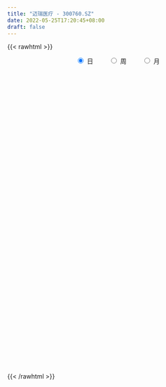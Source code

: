 ```yaml
---
title: "迈瑞医疗 - 300760.SZ"
date: 2022-05-25T17:20:45+08:00
draft: false
---
```

{{< rawhtml >}}
    <div style="text-align: center">
        <label style="padding: 1rem;"><input style="margin-right: .5rem" type="radio" name="period" value="D" checked onclick="period_change(this)">日</label>
        <label style="padding: 1rem;"><input style="margin-right: .5rem" type="radio" name="period" value="W" onclick="period_change(this)">周</label>
        <label style="padding: 1rem;"><input style="margin-right: .5rem" type="radio" name="period" value="M" onclick="period_change(this)">月</label>
    </div>
    <div id="chart" style="height: 700px;"></div> 
    <script type="text/javascript">
        const D_v = [39344.67,64068.56,30888.54,22690.83,34622.08,38900.19,54819.04,40674.59,26342.86,37875.32,35783.08,28526.12,32770.63,43245.26,32960.26,29909.09,21777.74,27434.07,24256.35,35855.76,48279.29,43148.2,51955.34,41696.39,32820.84,37456.23,60565.91,31940.0,32555.03,32421.71,28149.95,44384.71,27719.75,51072.4,95292.67,46600.88,66114.24,51669.92,41889.77,30945.85,42008.46,31906.98,34229.62,25662.88,51050.73,54467.48,36407.49,41105.76,34541.67,61733.63,85218.01,66128.15,66297.54,56733.28,118779.93,88065.06,61073.62,160343.85,91028.75,53557.24,60271.38,73797.84,56731.2,55597.11,78229.44,48687.25,171325.0,67366.97,98599.33,363442.78,232412.54,126854.44,141553.37,146689.26,96961.02,99652.05,82422.82,85431.26,74191.23,67107.16,104934.74,77990.91,79966.19,61112.53,60741.47,58929.79,43410.36,65128.44,61295.4,99679.38,75333.9,64295.04,69629.12,68269.33,50681.13,36725.07,48650.19,58238.9,56826.24,66769.05,48851.91,33323.34,51408.93,49875.47,33772.75,112582.05,49191.87,37630.86,34282.81,28765.8,33993.06,47194.29,59744.65,43402.2,44317.0,51904.31,50348.53,59781.03,71561.75,43776.57,38653.22,31501.96,33264.52,24886.67,51387.25,33543.33,27641.42,18696.31,42860.16,36420.86,32403.23,26245.08,20590.18,42979.19,33468.8,23846.15,40726.94,33419.38,28589.4,35986.85,39045.31,71094.05,106657.97,52451.93,33205.29,41332.46,28966.3,27246.36,41378.66,38962.58,21354.12,25193.24,18783.68,23140.57,41842.61,25203.68,32151.44,25697.15,116244.06,53230.83,58144.14,59764.0,49468.41,74515.49,74613.98,42426.74,54918.43,29430.95,29649.95,26517.06,54094.89,42795.44,25131.27,30272.08,22407.39,28568.77,28081.67,19208.13,32227.55,31619.36,40238.51,63416.99,49943.27,69561.45,31915.32,25038.65,26554.46,22961.63,23670.17,30515.47,31488.78,47942.03,29946.35,30417.01,24657.09,20042.78,33402.66,36495.43,43246.53,63524.52,44591.56,55239.84,63901.39,46845.06,47087.4,69830.48,50383.53,39418.21,27942.04,37520.97,39468.96,38827.19,33325.46,27655.06,45983.73,26281.18,28204.48,23332.89,22004.74,28418.61,46690.34,64454.98,49933.71,37766.52,44896.79,25314.65,39209.48,83658.04,50800.86,47703.52,39564.89,59647.72,43577.51,28361.57,47220.52,37473.12,24878.6,19177.52,35356.29,43987.77,35234.4,29617.16,31064.21,25440.84,24889.73,22656.09,29759.34,24046.73,35256.39,27602.44]
const D_histogram = [0.0,1.4504478632,2.1654628232,2.0735944662,2.628662327,3.0762873088,2.6115110286,3.0223978742,2.9710601368,3.4392591459,3.0225924432,2.4461624834,2.4584715114,1.6980982431,0.602956782,0.3380731986,0.0200503915,-0.3682730706,-0.8305561165,-0.703086956,-1.6751379024,-2.5088424551,-4.4509903002,-4.6034800591,-4.5392534232,-4.6766380709,-2.8251092552,-2.0783810119,-1.923540919,-1.3057087407,-0.772775042,0.0971036552,0.7746850553,2.1605412955,0.0743226551,-1.0630619935,-2.9617369972,-2.5295584067,-2.7753627469,-2.951269522,-1.9919052869,-1.9311146001,-1.1978416272,-0.6446055958,-1.6813319166,-0.6329920483,-0.4476393549,0.0750258271,0.1967934805,-0.7715810196,-2.8532767681,-5.1468687316,-4.8424043422,-3.5509249776,-4.7471948602,-4.6902618729,-3.5783536322,-4.4220796736,-4.259715798,-3.9146928367,-3.2347310418,-1.3985231181,-1.1902066444,-1.4654129536,-2.0587111312,-2.005647359,-3.1472732354,-3.3646593052,-3.9008791399,-7.4543164105,-7.6624422764,-6.866993502,-4.9361658153,-3.0535844421,-1.3465908145,-0.2177024693,1.3259722413,2.667205835,3.2159870398,4.0444519785,6.1884238831,6.7519719425,6.1342884698,5.6859655898,5.127241852,4.9641647655,4.927713405,4.1185512583,3.8743320448,5.4692987377,7.3614738446,7.5122955897,7.7193047532,7.7299666221,7.4606068486,6.5775953744,6.3770423635,5.3392402457,3.7305834363,3.1949219157,3.8017210162,3.4976491661,2.4445432238,1.0939679209,0.4661121392,-1.168758938,-1.7410440607,-2.1280930824,-1.9998259825,-1.8491141734,-2.2027482616,-2.1689352602,-1.2210828608,-0.8025731119,-0.3316061094,0.2713155593,1.0697960183,2.1742799435,1.1948480691,0.2062411296,-0.6686432444,-0.9467078137,-1.3568976498,-1.5887590175,-0.7815578226,0.0207060162,-0.1331038709,-0.0798326033,-0.703014188,-1.5178482941,-1.9795770114,-2.0386114394,-2.0999220319,-1.9666778199,-2.009206982,-1.918545717,-2.5793394856,-2.3629561328,-2.4372890254,-2.2194802016,-1.5694469919,-0.0286432084,0.9483125159,1.3267248544,1.7871573873,1.2324880349,0.9225819614,0.4433766501,0.3193190428,1.0645319187,1.3984348341,1.737700163,1.781031728,1.6647110015,1.9981696154,1.9197043566,2.1959256656,2.1034663828,-0.53632889,-1.9686250792,-3.2281219854,-4.4831891397,-5.1258065722,-5.7107226234,-5.0576442093,-4.7457639294,-3.3449851182,-2.2869669484,-1.1868360205,-0.722104675,0.9219971514,1.1706978225,1.0324634943,1.1776383997,0.8032146224,0.1051379553,-0.4509743115,-0.3820304722,-0.9175640088,-1.306001575,-1.8255391813,-2.7737099656,-2.9946130256,-1.6783773789,-0.6409389929,0.0597030614,0.6726034368,1.2346970345,1.3983379515,1.6247094298,1.3966755541,2.0185859091,2.4478128211,2.6455585282,2.3859680732,2.0302061489,1.3052133733,0.2936244413,-0.8338843129,-2.0537913929,-2.0020018014,-1.2219418376,-0.5155445175,-0.9256956211,-0.5252622129,1.0144268865,1.7418731116,1.7768185352,1.3529143092,1.3954361329,1.7223680433,0.9329087785,-0.1700796461,-0.9433224423,-0.151339587,0.399023184,0.6836562911,0.5827689985,0.6504431391,0.9858958456,1.489546837,2.5122738597,3.1140689466,3.5433328923,4.3820407866,4.3662036406,3.6435169552,1.1776404202,-0.9566926134,-1.6097410537,-2.1726244381,-1.1873862665,-0.4508985536,0.0290195979,-0.0871214333,0.1214201335,-0.4517084118,-0.7910728907,-1.1485224428,-1.0979144063,-1.0559952212,-0.9827324011,-1.3443386701,-1.1944840085,-1.1284894431,-0.7348953611,-0.2716996869,-0.256324783,-0.8045692748,-1.0156311824]
const D_fast = [0.0,1.8130598291,3.0694404948,3.4959707543,4.708204197,5.9249010059,6.1130024829,7.279488797,7.9709160938,9.2989298894,9.6379112975,9.6730219585,10.2999488644,9.9641001568,9.0196978913,8.8393326076,8.5263223983,8.0459306685,7.3760085934,7.327706015,5.936870593,4.4759554266,1.4210600064,0.1177002327,-0.9528864872,-2.2594306526,-1.1141791508,-0.8870461604,-1.2130912972,-0.9216863042,-0.581946366,0.3122082451,1.183460909,3.109452473,1.0418144964,-0.3613356505,-3.0004449035,-3.2006559148,-4.1403009417,-5.0540250973,-4.5926371839,-5.0146251472,-4.580812581,-4.1887279486,-5.6457872485,-4.7556953923,-4.6822525376,-4.1408308988,-3.9698648753,-5.1311346304,-7.9261495709,-11.5064587172,-12.4125954134,-12.0088472932,-14.3919158908,-15.5075483717,-15.2902285391,-17.2394744989,-18.1420395727,-18.7756898207,-18.9044107862,-17.417833642,-17.5070688294,-18.148628377,-19.2566043374,-19.704952405,-21.6333965902,-22.6919474863,-24.203387106,-29.6204034792,-31.7441399142,-32.6654395153,-31.9686532824,-30.8494680197,-29.4791220958,-28.404659368,-26.529491597,-24.5214565445,-23.1686785798,-21.3291006464,-17.6380227711,-15.386481726,-14.4705930813,-13.4974245638,-12.7743378386,-11.6963737338,-10.500896743,-10.2804210751,-9.5560572775,-6.5937659001,-2.8612223321,-0.8323266895,1.3045086622,3.2476621867,4.8434541253,5.6048414947,6.9985490747,7.2955570183,6.6195460679,6.8826150263,8.4398443808,9.0101848223,8.5682146859,7.4911313633,6.9798036163,5.0527428047,4.0451966667,3.1261243744,2.7544349788,2.4428682445,1.5385470909,1.0301262773,1.6727079614,1.8905744324,2.2786399075,2.949390466,4.0153199296,5.6633738406,4.9826539836,4.0456073265,3.0035621413,2.4888206186,1.7394063701,1.1103552481,1.7221669872,2.5296073301,2.3425214752,2.3758345921,1.5768994604,0.3826032807,-0.5740196895,-1.1427069773,-1.7289980778,-2.0874233208,-2.6322542284,-3.0212293926,-4.3268580326,-4.701213713,-5.384868862,-5.7219300885,-5.4642586268,-3.9306156454,-2.7165817922,-2.0064882401,-1.0992663603,-1.345813704,-1.4250742871,-1.7934354359,-1.8376632825,-0.826317427,-0.1428058031,0.6308845667,1.1194740636,1.4193310875,2.2523321053,2.6537929356,3.478995661,3.9124029739,1.1385254787,-0.7859269804,-2.852454383,-5.2283188222,-7.1523878977,-9.1649846048,-9.776317243,-10.6508779454,-10.0863454138,-9.6000689811,-8.7966470583,-8.5124418816,-6.6378407673,-6.0964656406,-5.9765840952,-5.5369995899,-5.7106197115,-6.3824118899,-7.0512677346,-7.0778315133,-7.8427560521,-8.5576940121,-9.5336164137,-11.1752146894,-12.1447710058,-11.2481297038,-10.370926066,-9.6553582464,-8.8743070118,-8.0035391554,-7.4903137505,-6.8577649148,-6.736629902,-5.6100730698,-4.5688929525,-3.7097576133,-3.37285605,-3.2210664371,-3.6197558694,-4.557938691,-5.8939185234,-7.6272734517,-8.0759843106,-7.6014098062,-7.0238986154,-7.6654736243,-7.3963557693,-5.6030599483,-4.4401454453,-3.9609953879,-4.0466710366,-3.6552901797,-2.8977662585,-3.4539983286,-4.5995066648,-5.6085800715,-4.854432113,-4.204313546,-3.7487663661,-3.7039614091,-3.4736764837,-2.8917498158,-2.0157121152,-0.3649166276,1.0153956961,2.3304928648,4.2647109557,5.3404247198,5.5286172732,3.3571508433,0.9836446564,-0.0718390474,-1.1778785412,-0.4894869363,0.1342761381,0.6214491892,0.4835277996,0.7224243999,0.0363687516,-0.50076395,-1.1453441128,-1.3692146779,-1.591294298,-1.7637145782,-2.4614055148,-2.6101718553,-2.8262996507,-2.616429409,-2.2211586565,-2.2698649484,-3.0192517588,-3.4842214621]
const D_slow = [0.0,0.3626119658,0.9039776716,1.4223762882,2.0795418699,2.8486136971,3.5014914543,4.2570909228,4.999855957,5.8596707435,6.6153188543,7.2268594751,7.841477353,8.2660019137,8.4167411092,8.5012594089,8.5062720068,8.4142037391,8.20656471,8.030792971,7.6120084954,6.9847978816,5.8720503066,4.7211802918,3.586366936,2.4172074183,1.7109301045,1.1913348515,0.7104496217,0.3840224366,0.1908286761,0.2151045899,0.4087758537,0.9489111776,0.9674918413,0.7017263429,-0.0387079063,-0.671097508,-1.3649381948,-2.1027555753,-2.600731897,-3.083510547,-3.3829709538,-3.5441223528,-3.9644553319,-4.122703344,-4.2346131827,-4.2158567259,-4.1666583558,-4.3595536107,-5.0728728027,-6.3595899856,-7.5701910712,-8.4579223156,-9.6447210306,-10.8172864989,-11.7118749069,-12.8173948253,-13.8823237748,-14.860996984,-15.6696797444,-16.0193105239,-16.316862185,-16.6832154234,-17.1978932062,-17.699305046,-18.4861233548,-19.3272881811,-20.3025079661,-22.1660870687,-24.0816976378,-25.7984460133,-27.0324874671,-27.7958835777,-28.1325312813,-28.1869568986,-27.8554638383,-27.1886623795,-26.3846656196,-25.3735526249,-23.8264466542,-22.1384536685,-20.6048815511,-19.1833901536,-17.9015796906,-16.6605384993,-15.428610148,-14.3989723334,-13.4303893223,-12.0630646378,-10.2226961767,-8.3446222792,-6.414796091,-4.4823044354,-2.6171527233,-0.9727538797,0.6215067112,1.9563167726,2.8889626317,3.6876931106,4.6381233646,5.5125356562,6.1236714621,6.3971634423,6.5136914771,6.2215017426,5.7862407275,5.2542174569,4.7542609612,4.2919824179,3.7412953525,3.1990615375,2.8937908223,2.6931475443,2.6102460169,2.6780749067,2.9455239113,3.4890938972,3.7878059145,3.8393661969,3.6722053858,3.4355284323,3.0963040199,2.6991142655,2.5037248099,2.5089013139,2.4756253462,2.4556671953,2.2799136484,1.9004515748,1.405557322,0.8959044621,0.3709239541,-0.1207455008,-0.6230472463,-1.1026836756,-1.747518547,-2.3382575802,-2.9475798366,-3.5024498869,-3.8948116349,-3.901972437,-3.664894308,-3.3332130944,-2.8864237476,-2.5783017389,-2.3476562485,-2.236812086,-2.1569823253,-1.8908493456,-1.5412406371,-1.1068155964,-0.6615576644,-0.245379914,0.2541624899,0.734088579,1.2830699954,1.8089365911,1.6748543686,1.1826980988,0.3756676025,-0.7451296825,-2.0265813255,-3.4542619814,-4.7186730337,-5.9051140161,-6.7413602956,-7.3131020327,-7.6098110378,-7.7903372066,-7.5598379187,-7.2671634631,-7.0090475895,-6.7146379896,-6.513834334,-6.4875498452,-6.600293423,-6.6958010411,-6.9251920433,-7.2516924371,-7.7080772324,-8.4015047238,-9.1501579802,-9.5697523249,-9.7299870731,-9.7150613078,-9.5469104486,-9.2382361899,-8.8886517021,-8.4824743446,-8.1333054561,-7.6286589788,-7.0167057736,-6.3553161415,-5.7588241232,-5.251272586,-4.9249692427,-4.8515631323,-5.0600342106,-5.5734820588,-6.0739825091,-6.3794679685,-6.5083540979,-6.7397780032,-6.8710935564,-6.6174868348,-6.1820185569,-5.7378139231,-5.3995853458,-5.0507263126,-4.6201343018,-4.3869071071,-4.4294270187,-4.6652576292,-4.703092526,-4.60333673,-4.4324226572,-4.2867304076,-4.1241196228,-3.8776456614,-3.5052589522,-2.8771904872,-2.0986732506,-1.2128400275,-0.1173298309,0.9742210793,1.8851003181,2.1795104231,1.9403372698,1.5379020063,0.9947458968,0.6978993302,0.5851746918,0.5924295913,0.5706492329,0.6010042663,0.4880771634,0.2903089407,0.00317833,-0.2713002716,-0.5352990769,-0.7809821771,-1.1170668447,-1.4156878468,-1.6978102076,-1.8815340479,-1.9494589696,-2.0135401653,-2.214682484,-2.4685902796]
const D_data = [['2021-05-14', 440.1645, 442.3459, 437.3444, 447.7601],['2021-05-17', 448.0844, 465.0739, 448.0844, 481.238],['2021-05-18', 465.0837, 463.2757, 459.7383, 477.5335],['2021-05-19', 461.3399, 456.7216, 455.739, 466.8623],['2021-05-20', 461.8312, 468.2281, 457.999, 469.6824],['2021-05-21', 473.6227, 472.247, 464.3664, 475.8827],['2021-05-24', 473.6325, 463.5017, 446.1093, 475.5584],['2021-05-25', 466.1941, 477.1503, 464.7595, 478.3786],['2021-05-26', 475.5879, 475.4012, 469.2599, 480.0981],['2021-05-27', 476.5705, 486.3967, 469.6922, 486.4459],['2021-05-28', 481.3729, 478.9315, 474.5724, 488.2624],['2021-05-31', 481.3729, 477.4192, 471.7158, 481.8573],['2021-06-01', 478.803, 486.3152, 474.6416, 487.6693],['2021-06-02', 486.3152, 477.4192, 466.2992, 486.3152],['2021-06-03', 475.4522, 470.3024, 461.7128, 478.6053],['2021-06-04', 469.5116, 478.6053, 468.5232, 482.3614],['2021-06-07', 479.4059, 477.7157, 469.5215, 481.3631],['2021-06-08', 479.3961, 475.9859, 467.5545, 483.8935],['2021-06-09', 476.3714, 473.4555, 469.4918, 478.4076],['2021-06-10', 473.3072, 480.4833, 473.2677, 485.8111],['2021-06-11', 481.1456, 464.5694, 464.5694, 483.3103],['2021-06-15', 464.9054, 460.7639, 457.6503, 479.3961],['2021-06-16', 466.6945, 437.4563, 437.4563, 467.0405],['2021-06-17', 439.8582, 451.3242, 433.1961, 454.5762],['2021-06-18', 451.5417, 450.7213, 444.5534, 462.1279],['2021-06-21', 446.7774, 444.7214, 440.8665, 454.1116],['2021-06-22', 446.975, 471.5873, 440.0065, 473.4654],['2021-06-23', 471.5873, 463.0274, 461.2976, 473.2677],['2021-06-24', 461.1494, 456.5827, 445.5912, 464.5694],['2021-06-25', 454.4872, 463.2646, 448.9223, 465.9829],['2021-06-28', 464.174, 464.5298, 459.726, 465.9927],['2021-06-29', 469.5215, 472.3188, 463.4129, 479.3862],['2021-06-30', 479.3862, 474.5033, 465.7456, 480.3845],['2021-07-01', 472.4868, 490.2591, 469.393, 496.1996],['2021-07-02', 484.3383, 445.868, 445.7889, 484.9907],['2021-07-05', 444.8005, 448.7345, 438.8698, 455.9304],['2021-07-06', 451.5515, 429.3807, 420.0893, 451.5515],['2021-07-07', 434.916, 452.3621, 432.0693, 460.6156],['2021-07-08', 453.6965, 442.0921, 439.8681, 454.5663],['2021-07-09', 436.6952, 439.2751, 428.9952, 445.7494],['2021-07-12', 439.9966, 453.311, 435.9143, 457.156],['2021-07-13', 457.6503, 442.8335, 438.8698, 457.6503],['2021-07-14', 443.5056, 451.6998, 437.2685, 459.4097],['2021-07-15', 451.7097, 451.6998, 441.6967, 452.6883],['2021-07-16', 451.0079, 428.9853, 427.9969, 451.7196],['2021-07-19', 428.9853, 453.6471, 427.3841, 455.6734],['2021-07-20', 456.6717, 445.1464, 441.6967, 461.4755],['2021-07-21', 448.2403, 450.5433, 443.8318, 452.886],['2021-07-22', 454.6948, 446.7774, 445.7889, 457.5316],['2021-07-23', 445.2947, 429.9738, 420.0893, 445.3046],['2021-07-26', 422.4122, 405.6086, 395.8724, 423.0547],['2021-07-27', 401.4077, 387.0456, 385.2466, 411.0451],['2021-07-28', 390.2185, 409.2065, 386.4822, 410.6991],['2021-07-29', 419.437, 421.3941, 415.1471, 430.5174],['2021-07-30', 421.2952, 385.8397, 381.54, 421.2952],['2021-08-02', 389.9319, 393.2036, 365.5568, 398.8476],['2021-08-03', 401.7932, 404.6696, 385.4937, 407.2198],['2021-08-04', 385.4839, 375.9157, 368.5913, 385.4839],['2021-08-05', 380.6504, 381.283, 365.7248, 389.2301],['2021-08-06', 376.7954, 379.6125, 375.6093, 383.9814],['2021-08-09', 379.6421, 381.54, 376.6373, 394.3897],['2021-08-10', 385.4839, 398.7389, 374.1266, 401.3089],['2021-08-11', 404.7684, 380.5317, 377.8827, 404.7684],['2021-08-12', 379.8596, 370.8647, 368.957, 386.4822],['2021-08-13', 371.8927, 360.6838, 356.1863, 374.5319],['2021-08-16', 360.7826, 363.1944, 355.9194, 366.397],['2021-08-17', 363.6491, 340.6084, 336.1407, 363.6491],['2021-08-18', 344.0878, 343.1883, 337.1983, 346.9444],['2021-08-19', 344.6512, 331.3961, 329.7454, 349.8109],['2021-08-20', 315.3141, 274.8768, 273.1174, 321.2448],['2021-08-23', 281.8157, 297.2256, 278.2474, 300.4775],['2021-08-24', 306.1611, 301.9997, 296.5336, 307.2089],['2021-08-25', 308.395, 315.1164, 297.7297, 326.187],['2021-08-26', 326.187, 317.7358, 312.6848, 333.8376],['2021-08-27', 318.833, 319.515, 316.4409, 330.4373],['2021-08-30', 323.2217, 315.3141, 310.7673, 325.9893],['2021-08-31', 315.2153, 324.2101, 312.2302, 327.8674],['2021-09-01', 320.0586, 327.1755, 312.4476, 332.3154],['2021-09-02', 328.1342, 320.9087, 319.772, 336.0616],['2021-09-03', 320.6616, 327.3731, 313.6338, 333.7783],['2021-09-06', 322.6484, 352.5291, 321.3436, 360.6838],['2021-09-07', 349.9591, 341.9824, 336.6546, 351.5901],['2021-09-08', 344.4831, 329.1523, 321.2547, 345.521],['2021-09-09', 329.4785, 330.2891, 322.0454, 335.8738],['2021-09-10', 330.3385, 327.8674, 323.2217, 331.8211],['2021-09-13', 329.8443, 332.4538, 329.8443, 342.9807],['2021-09-14', 332.5131, 335.1819, 332.2363, 341.5969],['2021-09-15', 333.1061, 324.7043, 322.8065, 340.984],['2021-09-16', 324.2101, 330.1507, 321.0767, 340.4404],['2021-09-17', 327.1755, 358.8057, 325.6928, 364.7364],['2021-09-22', 358.4993, 375.5599, 356.9277, 381.2039],['2021-09-23', 374.008, 363.9259, 361.0099, 375.1941],['2021-09-24', 360.9803, 370.6671, 360.9803, 381.105],['2021-09-27', 373.6324, 374.2255, 370.6671, 384.2779],['2021-09-28', 372.1003, 375.6093, 369.6786, 384.1099],['2021-09-29', 370.6769, 370.1728, 363.2537, 376.3704],['2021-09-30', 369.7676, 380.9667, 366.1993, 382.3109],['2021-10-08', 384.2088, 372.0015, 364.4201, 384.3867],['2021-10-11', 370.6671, 361.6524, 357.1352, 382.3999],['2021-10-12', 365.7248, 372.5352, 355.8404, 381.4411],['2021-10-13', 375.2831, 390.4557, 370.6671, 395.2596],['2021-10-14', 395.7736, 383.5168, 378.9008, 395.7736],['2021-10-15', 375.6192, 373.662, 371.6654, 384.2186],['2021-10-18', 374.3441, 365.7248, 360.9803, 374.5022],['2021-10-19', 366.7034, 370.9636, 363.7479, 373.6324],['2021-10-20', 370.6572, 352.8256, 336.279, 370.7066],['2021-10-21', 355.8404, 359.8436, 353.9426, 367.504],['2021-10-22', 361.435, 358.7958, 355.8503, 369.1646],['2021-10-25', 361.6524, 363.6096, 356.9277, 365.6458],['2021-10-26', 367.8994, 363.7479, 362.7891, 369.1646],['2021-10-27', 361.771, 355.8206, 353.0134, 363.6491],['2021-10-28', 355.8404, 358.5487, 353.1913, 369.6786],['2021-10-29', 360.2192, 371.7445, 357.0166, 376.2518],['2021-11-01', 373.2963, 368.4035, 359.9918, 373.3161],['2021-11-02', 368.4134, 371.3985, 365.7248, 377.5862],['2021-11-03', 374.1266, 376.321, 368.8088, 384.2384],['2021-11-04', 375.1151, 383.5168, 370.6671, 385.988],['2021-11-05', 380.7492, 394.281, 379.2566, 397.533],['2021-11-08', 393.4013, 370.3705, 366.7133, 394.1624],['2021-11-09', 373.3359, 366.0214, 364.6375, 373.9289],['2021-11-10', 368.6605, 362.7397, 356.8387, 370.1629],['2021-11-11', 363.7479, 366.9505, 360.7826, 372.6242],['2021-11-12', 367.5337, 362.9671, 360.3576, 369.649],['2021-11-15', 362.6508, 362.6903, 361.0791, 368.018],['2021-11-16', 362.7891, 376.6966, 362.7891, 378.3769],['2021-11-17', 374.4231, 381.0556, 372.1991, 383.5168],['2021-11-18', 379.2369, 371.1415, 368.8681, 379.2369],['2021-11-19', 366.7133, 373.7312, 366.7133, 375.3029],['2021-11-22', 372.7724, 363.7282, 360.8814, 372.7724],['2021-11-23', 362.8583, 356.8288, 355.8404, 364.4201],['2021-11-24', 355.5537, 356.6212, 347.1322, 357.8173],['2021-11-25', 357.1748, 358.8057, 352.875, 360.2785],['2021-11-26', 358.9935, 356.8782, 354.8519, 360.7727],['2021-11-29', 360.8814, 357.8963, 349.9295, 368.3442],['2021-11-30', 361.3658, 354.2885, 350.4039, 361.3658],['2021-12-01', 352.875, 354.3874, 350.4632, 355.8305],['2021-12-02', 354.3874, 341.4091, 341.0137, 355.7218],['2021-12-03', 341.8934, 348.9213, 341.8934, 350.4435],['2021-12-06', 345.9559, 343.3563, 342.7929, 350.0481],['2021-12-07', 343.979, 345.0762, 342.8028, 347.7351],['2021-12-08', 345.0762, 350.7993, 338.5426, 351.4813],['2021-12-09', 351.8866, 366.7133, 350.8092, 367.9093],['2021-12-10', 364.7265, 366.308, 363.1153, 377.3489],['2021-12-13', 369.9751, 362.8979, 362.8287, 377.8036],['2021-12-14', 366.7232, 367.0098, 364.8352, 371.4776],['2021-12-15', 366.051, 354.8519, 353.8635, 370.6374],['2021-12-16', 354.8519, 356.0875, 353.7844, 361.7513],['2021-12-17', 357.8173, 352.0447, 351.8866, 358.7958],['2021-12-20', 350.4039, 354.8519, 350.2557, 361.6524],['2021-12-21', 354.8519, 367.7017, 353.8635, 368.6902],['2021-12-22', 369.8763, 366.2191, 363.4217, 372.4067],['2021-12-23', 366.7133, 369.1844, 361.3559, 370.331],['2021-12-24', 369.2931, 367.8006, 364.8451, 370.6572],['2021-12-27', 368.5518, 366.9208, 359.804, 373.4347],['2021-12-28', 366.911, 374.6208, 364.4102, 376.5977],['2021-12-29', 375.6093, 371.7939, 369.8862, 377.4774],['2021-12-30', 373.7807, 378.5746, 371.8137, 379.5631],['2021-12-31', 378.5746, 376.4, 373.919, 381.1446],['2022-01-04', 372.4463, 337.9297, 335.083, 373.4347],['2022-01-05', 337.8507, 341.2114, 336.0715, 344.8489],['2022-01-06', 339.0368, 334.0946, 327.6203, 342.951],['2022-01-07', 332.1177, 324.2002, 321.2448, 335.9133],['2022-01-10', 326.187, 322.6681, 316.52, 326.2167],['2022-01-11', 319.2679, 315.3141, 308.9881, 323.9432],['2022-01-12', 314.3355, 326.1079, 313.3372, 333.8969],['2022-01-13', 326.2463, 319.7522, 316.352, 327.6499],['2022-01-14', 326.187, 333.8969, 326.187, 339.3531],['2022-01-17', 333.1061, 333.0073, 328.1639, 341.0137],['2022-01-18', 334.7568, 336.9314, 329.4785, 340.7962],['2022-01-19', 337.7419, 331.3467, 330.635, 338.7304],['2022-01-20', 334.658, 350.8388, 334.0056, 354.16],['2022-01-21', 349.8702, 338.2658, 335.1819, 353.8635],['2022-01-24', 333.1061, 333.5806, 331.2182, 341.5079],['2022-01-25', 331.1292, 337.0599, 328.5197, 341.6068],['2022-01-26', 338.078, 329.7751, 328.2726, 340.8654],['2022-01-27', 326.187, 322.2431, 319.2679, 329.7355],['2022-01-28', 322.2431, 319.5447, 318.2399, 326.9481],['2022-02-07', 329.0337, 324.7735, 323.3007, 337.0599],['2022-02-08', 324.6945, 314.4344, 307.3571, 324.6945],['2022-02-09', 312.3982, 311.8644, 307.4065, 316.3026],['2022-02-10', 312.24, 305.4297, 299.0838, 312.9715],['2022-02-11', 303.601, 293.0741, 292.1944, 303.601],['2022-02-14', 291.028, 295.4464, 287.4399, 297.7494],['2022-02-15', 290.8105, 314.4739, 290.8105, 317.2712],['2022-02-16', 315.9566, 315.0571, 309.9073, 318.3783],['2022-02-17', 315.1164, 313.9303, 311.904, 317.548],['2022-02-18', 311.8545, 315.3141, 310.4806, 319.258],['2022-02-21', 316.7671, 317.291, 313.3372, 318.9714],['2022-02-22', 314.3257, 314.0291, 309.5811, 316.4805],['2022-02-23', 314.3257, 315.8479, 310.8661, 318.8527],['2022-02-24', 317.291, 310.1742, 304.886, 317.291],['2022-02-25', 310.8661, 322.1443, 310.7475, 329.1523],['2022-02-28', 319.3667, 323.3304, 314.3355, 325.0009],['2022-03-01', 323.706, 323.2217, 317.1724, 328.1145],['2022-03-02', 323.2118, 318.4771, 314.6222, 323.2217],['2022-03-03', 318.4771, 316.5892, 315.0176, 325.93],['2022-03-04', 313.3372, 309.6404, 307.2089, 316.3026],['2022-03-07', 306.5169, 301.2782, 299.499, 309.2253],['2022-03-08', 302.494, 293.0939, 292.5897, 308.9288],['2022-03-09', 292.6787, 283.6443, 274.0959, 296.1185],['2022-03-10', 294.28, 293.9538, 287.865, 295.5452],['2022-03-11', 288.6162, 303.1562, 283.6839, 305.5483],['2022-03-14', 306.7146, 304.6488, 301.4759, 316.945],['2022-03-15', 307.6042, 289.9308, 289.4168, 307.6042],['2022-03-16', 291.7693, 298.5105, 284.6723, 300.4874],['2022-03-17', 305.4198, 317.291, 299.8845, 322.5495],['2022-03-18', 314.1181, 313.4558, 311.5877, 320.9779],['2022-03-21', 316.9747, 307.4065, 303.4132, 317.1922],['2022-03-22', 307.3868, 301.0607, 298.1843, 307.3868],['2022-03-23', 304.3424, 306.2303, 301.1596, 308.049],['2022-03-24', 303.601, 311.3603, 298.5105, 315.2449],['2022-03-25', 309.1264, 296.5336, 296.5139, 309.7195],['2022-03-28', 294.0625, 287.1434, 285.898, 294.1515],['2022-03-29', 288.636, 285.0874, 282.6954, 291.285],['2022-03-30', 288.1319, 303.6505, 284.0792, 304.4412],['2022-03-31', 301.5747, 303.6999, 300.4973, 305.8942],['2022-04-01', 299.9932, 302.4248, 296.9093, 308.395],['2022-04-06', 300.5863, 297.9768, 293.2125, 303.433],['2022-04-07', 295.5551, 299.8944, 294.7643, 302.4544],['2022-04-08', 299.9932, 304.4313, 298.6193, 309.6108],['2022-04-11', 303.5318, 309.2846, 298.56, 310.9649],['2022-04-12', 310.5893, 321.0866, 307.9996, 324.734],['2022-04-13', 320.4738, 322.1245, 318.3486, 329.6466],['2022-04-14', 319.3667, 325.1986, 317.7852, 328.1639],['2022-04-15', 324.2101, 336.8622, 322.2332, 341.5079],['2022-04-18', 334.0946, 331.9595, 329.3204, 337.9792],['2022-04-19', 331.1292, 324.5165, 320.3749, 332.9875],['2022-04-20', 324.2002, 296.2371, 294.8335, 324.2002],['2022-04-21', 294.8039, 288.29, 285.9375, 298.7082],['2022-04-22', 286.6492, 298.5105, 284.6921, 301.4264],['2022-04-25', 293.2125, 295.0016, 291.7693, 305.9239],['2022-04-26', 295.5452, 314.3257, 295.5452, 319.2679],['2022-04-27', 314.296, 315.3141, 309.1561, 322.9943],['2022-04-28', 315.3141, 315.3141, 310.0655, 317.2613],['2022-04-29', 311.5185, 308.8892, 304.9651, 314.385],['2022-05-05', 316.1444, 313.3076, 303.1068, 320.0586],['2022-05-06', 306.9024, 302.4643, 300.7741, 310.362],['2022-05-09', 306.3193, 302.4742, 296.1679, 307.0705],['2022-05-10', 299.499, 299.5978, 290.8204, 304.3424],['2022-05-11', 299.499, 302.9585, 296.6424, 307.2089],['2022-05-12', 300.4874, 302.1777, 297.5419, 303.8481],['2022-05-13', 306.3687, 301.9701, 299.499, 311.6964],['2022-05-16', 303.947, 294.6655, 293.5683, 304.3226],['2022-05-17', 296.8895, 299.3013, 293.5683, 302.7114],['2022-05-18', 298.9356, 297.6802, 294.1317, 299.4792],['2022-05-19', 295.0, 302.03, 295.0, 303.88],['2022-05-20', 304.98, 304.55, 301.5, 309.96],['2022-05-23', 307.0, 299.74, 298.51, 307.0],['2022-05-24', 298.8, 290.5, 288.5, 299.0],['2022-05-25', 290.5, 291.6, 287.11, 296.99]]
const W_v = [916442.4199999999,1123858.26,696962.84,561847.66,437741.67,326009.9300000001,267370.76,325049.76,199838.04,235529.68,189789.85,140215.26,215862.75,110325.97,135247.72,137009.99,169155.97,178765.83,292019.09,288304.48,246765.11,196034.87,149622.03,136853.25,136431.48,102451.23,139971.22,71770.97,182045.56,137775.28,82990.32,88836.33,119124.3,86683.84,114512.46,92911.21,146730.35,95863.91,115619.74,88523.49,81824.14,124207.63,72796.86,96241.52,129365.59,112077.76,65661.67,89145.32,96470.37,20511.72,120133.59,529249.77,253542.11,355377.75,336630.66,225650.03,224247.26,218956.32,195718.85,295936.31,230921.08,163537.51,135789.45,213673.61,169950.35,171528.61,528092.58,303891.55,278570.27,409172.41,358778.59,417742.13,419969.9,386647.36,351701.85,306862.02,239165.98,229290.04,212414.59,128227.42,254743.45,399742.26,232316.6,200982.48,263528.46,345722.34,180450.13,302449.43,445754.84,412346.37,317666.93,237094.3,233090.52,203954.03,192218.28,242097.4300000001,204002.59,216866.21,193868.14,185233.34,109572.25,39287.23,207289.85,141555.73,218792.61,280954.39,346817.45,303436.8,251093.85,258835.15,245662.66,231006.86,199628.38,156244.27,262934.0,297478.14,250804.35,262881.75,199447.89,127410.63,113287.73,297622.76,289212.98,327256.24,242237.4,224495.76,194972.65,139972.5,175061.62,216753.61,249240.69,100353.03,182332.73,191170.2,195494.89,167411.36,157603.21,169620.77,194938.88,246619.48,237220.66,184858.67,228256.03,393156.91,454068.52,324626.97,749421.3300000001,744470.63,408804.52,384745.84,328443.37,209258.06,204325.72,58238.9,257179.47,283053.0,203980.61,249753.07,218758.02,156154.98,158519.51,174440.46,281373.58,183202.34,145672.28,148035.45,287383.03,295943.05,182488.29,134461.18,186710.54,203013.15,156578.08,138465.89,243097.88,278047.86,183177.37,161449.91,73756.24,243742.34,246686.55,218372.21,62351.72,163373.14,133810.21,86905.56]
const W_histogram = [0.0,0.5037766382,1.3000869201,2.0603054153,2.411930014,2.3459604991,2.4222363565,2.4195180175,1.8680562021,0.8634523002,0.7650637001,0.151221384,-0.0741031429,0.0341366817,-0.0979705157,0.0353951187,0.2140654233,0.3387808603,1.2403067259,1.5376230558,2.1850596799,2.1213454864,2.155697176,1.8420281973,1.3354837189,0.7929002135,0.8306439741,1.0504067609,1.2854572543,0.9583864958,0.655209291,0.8977309892,1.0132023587,1.1342735362,1.4065375036,1.7673261626,1.8555277559,1.4021142893,0.7920372421,0.7504024745,0.2169131749,-0.1250361945,-0.0560350168,0.4386518779,1.3017534091,1.480218442,1.2049801104,1.2835365964,1.3134768752,0.8054480137,0.1896960805,-0.6713883801,-1.3369366903,-1.5849137432,-0.8588069631,-0.5017308266,-1.0705597552,-1.6683187529,-1.6581465672,-1.7229527023,-2.3497005911,-2.7488315687,-2.7853025016,-2.1506558362,-1.3702096903,-1.2175625063,0.6304655615,2.9741987732,4.4450723883,4.9615146538,6.4537355907,5.8601079066,4.4124096995,4.8095973163,4.285914025,3.8566701684,3.0822611449,2.6617035757,1.4930130615,1.116321428,0.3392133349,0.5215312165,0.7125248828,0.2928009688,0.0785186831,0.7803864183,1.2898628405,1.1888197605,2.2428105448,3.9760640392,4.1074931482,4.6678624997,3.3111870854,1.3163054875,-0.1210493396,0.0957571379,-0.2249204811,-1.102822991,-2.1516434821,-2.5459999961,-1.7605826217,-0.76825698,0.7612569028,0.1689025008,1.5569229602,1.3350436894,-1.0191903307,-2.504797988,-4.0245781263,-4.2672836459,-4.0439118304,-2.4855519187,-0.0372943422,2.7821605628,5.7052135122,6.5315782128,8.7522794725,7.5724212911,8.3698943249,8.8483572391,6.3193061085,1.3505223456,-4.1601175305,-7.8288920993,-11.4536906758,-11.8222899227,-10.3212976295,-9.3647836304,-8.4930198747,-5.5999808219,-1.7074878904,-1.865480276,-0.5050046435,2.1302305789,3.939832631,4.6806953062,3.827266322,2.0225662131,1.3958608095,-0.3735233235,-2.076044077,-3.8786030053,-4.9207759273,-8.3001246786,-10.5291714519,-12.7069628605,-18.9775201028,-19.1166691799,-17.7091252807,-15.8355077995,-11.7890252682,-7.7833299372,-4.0951150455,-2.0193339961,-0.3803012926,-0.1547633948,0.9484349478,3.1536116961,2.4900937087,2.7429603768,1.7882329402,0.6903098781,1.1759855021,0.6062608158,1.3192709935,2.3391793651,-0.3874140721,-1.3683367043,-1.5405741431,-2.6669529757,-4.82079897,-4.3861490386,-3.3252855913,-3.1538139542,-3.1574333292,-2.1923072896,-2.4028188629,-1.8777875494,-1.1628878345,1.5778060795,0.9237805374,1.2840505086,1.1858822037,1.1813003668,1.4291063604,0.8277745971]
const W_fast = [0.0,0.6297207977,1.7510528096,3.0263476587,3.9809547609,4.5014753708,5.1833103173,5.7854714826,5.7010237178,4.9122828909,5.0051602159,4.4291232458,4.1852729331,4.3020469282,4.1454471018,4.2876615159,4.5198481763,4.7292588285,5.9408613755,6.6225834694,7.8162850134,8.2829071916,8.8561831751,9.0030212457,8.8303476971,8.4859892451,8.7313939993,9.2137584762,9.7701732832,9.6826991486,9.5433242666,10.0102787122,10.3790506713,10.7836902328,11.4075885761,12.2102087758,12.762292308,12.6594074138,12.2473396771,12.3933055282,11.9140445223,11.5408361043,11.5958285277,12.2001783919,13.3887182754,13.9372379188,13.9632446148,14.3626852499,14.7209947474,14.4143278895,13.8459999763,12.8170684208,11.8172859379,11.1730804492,11.6844854886,11.9161289184,11.079660051,10.0648213651,9.660456909,9.1649125983,7.9507395618,6.8644006919,6.1316041336,6.22858684,6.6664805633,6.5147371208,8.5203815789,11.607664484,14.1898061961,15.946627125,19.0522819596,19.9236812522,19.57908547,21.1786724159,21.7264676308,22.2613913163,22.2575475791,22.5024159037,21.7069786549,21.6093673784,20.917062619,21.2297633047,21.5988881918,21.2523645199,21.057711905,21.9546762448,22.7866183772,22.9827802373,24.5974736577,27.324743162,28.4830455581,30.2103805344,29.6815018915,28.0156966654,26.5480795035,26.7888252655,26.4119175261,25.2583092685,23.6715779069,22.6407213939,22.9859931128,23.7862545095,25.506082618,24.9559538412,26.7332050407,26.8450866923,24.2360550894,22.1242479352,19.5983232653,18.2887968342,17.5011906921,18.4381626242,20.8770966151,24.3920916608,28.7414479883,31.2007072421,35.6094783698,36.3227255113,39.2126721262,41.9032243502,40.9539997468,36.3228465703,29.7721773116,24.1461797179,17.6579584725,14.3337867449,13.2544546307,11.8697727222,10.6182815092,12.1113253565,15.5769463154,14.9525838608,16.1868083325,19.3546011996,22.1491614095,24.0601979112,24.1635855075,22.8645269518,22.5867867506,20.7240217867,18.502490014,15.7302803344,13.4579134306,8.0035335096,3.1421938734,-2.2123382504,-13.2272755184,-18.1455918905,-21.1653293114,-23.2505887802,-22.1513625659,-20.0914997192,-17.4270635889,-15.8561160385,-14.3121586582,-14.1253116091,-12.7850045295,-9.7914248571,-9.8324194174,-8.8938126551,-9.4014818566,-10.3268274492,-9.5471554496,-9.965314932,-8.9224870059,-7.3177837931,-10.1412307483,-11.4642375566,-12.0216185311,-13.8147356077,-17.1737813445,-17.8356686728,-17.6061266232,-18.2231084747,-19.016086182,-18.5990369648,-19.4102532538,-19.3546688277,-18.9304910713,-15.7953456375,-16.2184260453,-15.5371434469,-15.3388412009,-15.0480979461,-14.4430153624,-14.8374034765]
const W_slow = [0.0,0.1259441595,0.4509658896,0.9660422434,1.5690247469,2.1555148717,2.7610739608,3.3659534652,3.8329675157,4.0488305907,4.2400965158,4.2779018618,4.2593760761,4.2679102465,4.2434176176,4.2522663972,4.305782753,4.3904779681,4.7005546496,5.0849604136,5.6312253335,6.1615617051,6.7004859991,7.1609930485,7.4948639782,7.6930890316,7.9007500251,8.1633517153,8.4847160289,8.7243126528,8.8881149756,9.1125477229,9.3658483126,9.6494166966,10.0010510725,10.4428826132,10.9067645522,11.2572931245,11.455302435,11.6429030536,11.6971313474,11.6658722987,11.6518635445,11.761526514,12.0869648663,12.4570194768,12.7582645044,13.0791486535,13.4075178723,13.6088798757,13.6563038958,13.4884568008,13.1542226282,12.7579941924,12.5432924517,12.417859745,12.1502198062,11.733140118,11.3186034762,10.8878653006,10.3004401529,9.6132322607,8.9169066353,8.3792426762,8.0366902536,7.7322996271,7.8899160174,8.6334657107,9.7447338078,10.9851124713,12.5985463689,14.0635733456,15.1666757705,16.3690750995,17.4405536058,18.4047211479,19.1752864341,19.8407123281,20.2139655934,20.4930459504,20.5778492841,20.7082320883,20.886363309,20.9595635512,20.9791932219,21.1742898265,21.4967555366,21.7939604768,22.3546631129,23.3486791228,24.3755524098,25.5425180347,26.3703148061,26.6993911779,26.6691288431,26.6930681275,26.6368380073,26.3611322595,25.823221389,25.18672139,24.7465757345,24.5545114895,24.7448257152,24.7870513404,25.1762820805,25.5100430028,25.2552454201,24.6290459232,23.6229013916,22.5560804801,21.5451025225,20.9237145428,20.9143909573,21.609931098,23.0362344761,24.6691290293,26.8571988974,28.7503042202,30.8427778014,33.0548671111,34.6346936383,34.9723242247,33.9322948421,31.9750718172,29.1116491483,26.1560766676,23.5757522602,21.2345563526,19.1113013839,17.7113061784,17.2844342058,16.8180641368,16.691812976,17.2243706207,18.2093287785,19.379502605,20.3363191855,20.8419607388,21.1909259411,21.0975451102,20.578534091,19.6088833397,18.3786893579,16.3036581882,13.6713653252,10.4946246101,5.7502445844,0.9710772894,-3.4562040307,-7.4150809806,-10.3623372977,-12.308169782,-13.3319485434,-13.8367820424,-13.9318573655,-13.9705482143,-13.7334394773,-12.9450365533,-12.3225131261,-11.6367730319,-11.1897147968,-11.0171373273,-10.7231409518,-10.5715757478,-10.2417579994,-9.6569631582,-9.7538166762,-10.0959008523,-10.481044388,-11.147782632,-12.3529823745,-13.4495196341,-14.2808410319,-15.0692945205,-15.8586528528,-16.4067296752,-17.0074343909,-17.4768812783,-17.7676032369,-17.373151717,-17.1422065827,-16.8211939555,-16.5247234046,-16.2293983129,-15.8721217228,-15.6651780735]
const W_data = [['2018-10-19', 56.8599, 86.4841, 56.8599, 86.4841],['2018-10-26', 91.271, 94.3781, 89.3388, 102.7284],['2018-11-02', 93.6984, 102.34, 90.0184, 104.2625],['2018-11-09', 101.8351, 107.5638, 96.5628, 110.4962],['2018-11-16', 106.7288, 107.4376, 104.8743, 113.6033],['2018-11-23', 105.8452, 105.1558, 102.5828, 110.302],['2018-11-30', 105.9326, 109.2339, 101.4662, 109.331],['2018-12-07', 112.1468, 110.8263, 109.4281, 120.0699],['2018-12-14', 109.6029, 104.6801, 104.6801, 112.9236],['2018-12-21', 103.0391, 96.4365, 94.9315, 103.8936],['2018-12-28', 96.5725, 106.0491, 96.5725, 106.4472],['2019-01-04', 103.3595, 98.6309, 96.5919, 103.6994],['2019-01-11', 98.126, 101.8643, 94.9413, 102.2332],['2019-01-18', 101.7575, 106.321, 99.699, 106.5152],['2019-01-25', 107.5833, 103.8256, 103.68, 111.5157],['2019-02-01', 104.2723, 107.7386, 99.5339, 107.9716],['2019-02-15', 107.8648, 109.865, 106.5249, 113.5159],['2019-02-22', 109.8942, 110.8554, 108.0882, 116.8075],['2019-03-01', 111.6905, 124.6626, 111.6905, 127.1968],['2019-03-08', 125.9443, 122.1575, 119.4291, 134.7704],['2019-03-15', 121.7011, 131.372, 120.4, 134.848],['2019-03-22', 132.5371, 126.6142, 123.3129, 132.5566],['2019-03-29', 124.08, 130.401, 123.0314, 130.5952],['2019-04-04', 131.8575, 127.8765, 126.6434, 134.984],['2019-04-12', 128.7989, 125.5559, 124.3033, 128.8378],['2019-04-19', 126.0608, 124.1965, 119.9146, 126.6822],['2019-04-26', 124.148, 131.8672, 122.6333, 133.9839],['2019-04-30', 131.8769, 136.7511, 131.8769, 140.8001],['2019-05-10', 130.5952, 140.3049, 127.1968, 141.2953],['2019-05-17', 138.5571, 135.1393, 133.7994, 145.6452],['2019-05-24', 135.9258, 135.6345, 130.3039, 139.431],['2019-05-31', 135.9647, 144.2203, 134.9646, 146.6354],['2019-06-06', 144.6896, 145.687, 143.5163, 153.1766],['2019-06-14', 145.687, 148.6203, 145.687, 153.998],['2019-06-21', 148.7571, 154.0077, 145.687, 157.4201],['2019-06-28', 154.438, 159.5712, 150.3998, 160.8423],['2019-07-05', 160.8521, 160.3534, 156.4522, 171.6759],['2019-07-12', 159.3854, 155.4646, 154.4771, 164.2645],['2019-07-19', 156.4326, 153.118, 149.1971, 156.9019],['2019-07-26', 153.6557, 160.7445, 149.9598, 162.5143],['2019-08-02', 161.8201, 155.0735, 150.8691, 162.1819],['2019-08-09', 153.8904, 156.8041, 145.6772, 160.7348],['2019-08-16', 156.7357, 162.8076, 156.4424, 165.1934],['2019-08-23', 166.5525, 171.5, 163.013, 171.7933],['2019-08-30', 169.6422, 182.2065, 168.9578, 187.2029],['2019-09-06', 181.8545, 179.3221, 175.8999, 187.7308],['2019-09-12', 180.0065, 176.2519, 174.0421, 180.8767],['2019-09-20', 176.9754, 182.9985, 174.3355, 184.2011],['2019-09-27', 182.754, 185.6189, 177.523, 192.2286],['2019-09-30', 184.7976, 180.3585, 177.9532, 184.7976],['2019-10-11', 177.9532, 178.3052, 168.6449, 186.2446],['2019-10-18', 178.931, 172.9666, 166.22, 182.3531],['2019-10-25', 173.3479, 172.3702, 166.1222, 174.355],['2019-11-01', 172.0866, 175.8021, 168.1853, 177.6599],['2019-11-08', 177.1905, 190.1361, 176.3008, 192.2286],['2019-11-15', 190.1361, 189.6864, 184.6802, 195.7974],['2019-11-22', 188.6988, 178.6279, 174.2377, 194.2623],['2019-11-29', 179.0776, 175.7043, 173.3577, 183.7025],['2019-12-06', 175.8999, 182.0403, 169.8084, 182.0403],['2019-12-13', 181.6492, 181.1798, 172.8688, 183.7709],['2019-12-20', 181.1798, 172.1355, 171.9791, 182.3531],['2019-12-27', 172.3897, 171.5782, 167.7649, 175.3132],['2020-01-03', 171.5782, 174.0421, 171.1088, 178.5203],['2020-01-10', 173.0253, 183.3309, 172.1355, 186.9682],['2020-01-17', 183.8198, 188.7575, 180.8865, 190.3708],['2020-01-23', 190.6739, 183.5069, 181.8056, 195.7485],['2020-02-07', 183.5069, 211.0701, 174.0421, 224.8761],['2020-02-14', 212.175, 231.2903, 212.175, 235.6413],['2020-02-21', 235.2307, 234.996, 224.9544, 245.9372],['2020-02-28', 237.108, 233.6858, 231.7303, 258.609],['2020-03-06', 240.5301, 257.641, 234.6733, 264.0063],['2020-03-13', 254.9913, 240.7844, 223.253, 269.4133],['2020-03-20', 244.4412, 230.7525, 215.1083, 254.6197],['2020-03-27', 227.1348, 256.9859, 226.8414, 267.7805],['2020-04-03', 259.1077, 251.1682, 241.9968, 267.272],['2020-04-10', 254.8055, 255.5975, 248.362, 269.6187],['2020-04-17', 255.6953, 253.4758, 251.3833, 262.5299],['2020-04-24', 254.2189, 259.7628, 254.2189, 271.584],['2020-04-30', 261.601, 250.6011, 249.33, 269.8826],['2020-05-08', 247.3745, 260.2908, 246.475, 262.5299],['2020-05-15', 262.5299, 255.658, 252.3611, 265.16],['2020-05-22', 256.955, 269.3655, 254.0858, 283.5644],['2020-05-29', 270.2204, 273.9544, 263.0669, 282.0118],['2020-06-05', 273.9544, 269.0707, 266.0934, 277.6392],['2020-06-12', 270.0239, 273.07, 262.4675, 274.3278],['2020-06-19', 278.0814, 289.2341, 273.1683, 291.445],['2020-06-24', 291.838, 293.99, 289.2832, 302.4405],['2020-07-03', 295.8177, 291.5334, 281.0292, 304.5531],['2020-07-10', 291.2779, 313.1314, 281.8939, 319.3317],['2020-07-17', 312.9644, 334.975, 311.8835, 352.7408],['2020-07-24', 337.972, 326.613, 322.8004, 348.83],['2020-07-31', 329.9637, 340.9592, 324.7361, 342.443],['2020-08-07', 340.9592, 321.6802, 314.4383, 342.9343],['2020-08-14', 319.3514, 310.2327, 301.4382, 324.1171],['2020-08-21', 309.5252, 312.1979, 299.8071, 317.8676],['2020-08-28', 315.1753, 333.4225, 309.1715, 336.0559],['2020-09-04', 337.0385, 330.1602, 326.0136, 348.83],['2020-09-11', 330.3371, 323.1738, 305.8993, 334.2086],['2020-09-18', 328.7845, 318.2214, 308.9651, 335.9577],['2020-09-25', 318.241, 324.2645, 310.4882, 334.9554],['2020-09-30', 324.2645, 341.9516, 321.7195, 346.5307],['2020-10-09', 348.7317, 351.8761, 347.8768, 356.8089],['2020-10-16', 354.7257, 368.9737, 354.7257, 377.2768],['2020-10-23', 373.0417, 348.83, 347.8474, 373.3955],['2020-10-30', 345.892, 380.0773, 342.9539, 393.0479],['2020-11-06', 383.2315, 367.8437, 359.6388, 402.1764],['2020-11-13', 370.4673, 337.8738, 334.3756, 376.3433],['2020-11-20', 339.0038, 340.4875, 324.5495, 347.7],['2020-11-27', 341.7551, 332.7248, 318.3884, 346.8647],['2020-12-04', 332.3809, 343.9169, 327.9984, 345.3908],['2020-12-11', 342.7377, 349.5178, 331.9289, 358.0077],['2020-12-18', 352.2495, 371.499, 349.5866, 381.7477],['2020-12-25', 373.3955, 395.5044, 370.1332, 397.9708],['2020-12-31', 393.0479, 418.596, 383.3789, 420.5612],['2021-01-08', 417.7411, 442.0806, 416.8273, 460.1215],['2021-01-15', 442.1789, 434.2982, 417.3677, 460.8486],['2021-01-22', 433.9248, 469.8691, 413.6829, 471.6574],['2021-01-29', 470.6748, 440.5968, 428.4222, 487.3794],['2021-02-05', 442.9649, 475.0082, 432.3527, 481.4836],['2021-02-10', 473.8978, 485.9546, 454.0686, 491.8405],['2021-02-19', 491.811, 453.6165, 437.2756, 494.7588],['2021-02-26', 453.6264, 410.735, 396.7327, 453.6755],['2021-03-05', 416.8273, 379.2912, 365.5345, 423.9021],['2021-03-12', 382.0622, 377.3554, 340.4777, 384.9707],['2021-03-19', 372.4129, 354.7257, 347.8474, 378.0236],['2021-03-26', 353.8905, 379.301, 351.2276, 384.0766],['2021-04-02', 379.2912, 400.4666, 376.3728, 409.5166],['2021-04-09', 400.3684, 395.6027, 385.1869, 412.5037],['2021-04-16', 395.4455, 395.2096, 378.3086, 403.8469],['2021-04-23', 393.0479, 427.7343, 390.1, 428.1569],['2021-04-30', 439.231, 458.2447, 427.5673, 458.2643],['2021-05-07', 447.092, 418.6058, 418.2029, 451.9657],['2021-05-14', 418.6058, 442.3459, 413.6829, 447.7601],['2021-05-21', 448.0844, 472.247, 448.0844, 481.238],['2021-05-28', 473.6325, 478.9315, 446.1093, 488.2624],['2021-06-04', 481.3729, 478.6053, 461.7128, 487.6693],['2021-06-11', 479.4059, 464.5694, 464.5694, 485.8111],['2021-06-18', 464.9054, 450.7213, 433.1961, 479.3961],['2021-06-25', 446.7774, 463.2646, 440.0065, 473.4654],['2021-07-02', 464.174, 445.868, 445.7889, 496.1996],['2021-07-09', 444.8005, 439.2751, 420.0893, 460.6156],['2021-07-16', 439.9966, 428.9853, 427.9969, 459.4097],['2021-07-23', 428.9853, 429.9738, 420.0893, 461.4755],['2021-07-30', 422.4122, 385.8397, 381.54, 430.5174],['2021-08-06', 389.9319, 379.6125, 365.5568, 407.2198],['2021-08-13', 379.6421, 360.6838, 356.1863, 404.7684],['2021-08-20', 360.7826, 274.8768, 273.1174, 366.397],['2021-08-27', 281.8157, 319.515, 278.2474, 333.8376],['2021-09-03', 323.2217, 327.3731, 310.7673, 336.0616],['2021-09-10', 322.6484, 327.8674, 321.2547, 360.6838],['2021-09-17', 329.8443, 358.8057, 321.0767, 364.7364],['2021-09-24', 358.4993, 370.6671, 356.9277, 381.2039],['2021-09-30', 373.6324, 380.9667, 363.2537, 384.2779],['2021-10-08', 384.2088, 372.0015, 364.4201, 384.3867],['2021-10-15', 370.6671, 373.662, 355.8404, 395.7736],['2021-10-22', 374.3441, 358.7958, 336.279, 374.5022],['2021-10-29', 361.6524, 371.7445, 353.0134, 376.2518],['2021-11-05', 373.2963, 394.281, 359.9918, 397.533],['2021-11-12', 393.4013, 362.9671, 356.8387, 394.1624],['2021-11-19', 362.6508, 373.7312, 361.0791, 383.5168],['2021-11-26', 372.7724, 356.8782, 347.1322, 372.7724],['2021-12-03', 360.8814, 348.9213, 341.0137, 368.3442],['2021-12-10', 345.9559, 366.308, 338.5426, 377.3489],['2021-12-17', 369.9751, 352.0447, 351.8866, 377.8036],['2021-12-24', 350.4039, 367.8006, 350.2557, 372.4067],['2021-12-31', 368.5518, 376.4, 359.804, 381.1446],['2022-01-07', 372.4463, 324.2002, 321.2448, 373.4347],['2022-01-14', 326.187, 333.8969, 308.9881, 339.3531],['2022-01-21', 333.1061, 338.2658, 328.1639, 354.16],['2022-01-28', 333.1061, 319.5447, 318.2399, 341.6068],['2022-02-11', 329.0337, 293.0741, 292.1944, 337.0599],['2022-02-18', 291.028, 315.3141, 287.4399, 319.258],['2022-02-25', 316.7671, 322.1443, 304.886, 329.1523],['2022-03-04', 319.3667, 309.6404, 307.2089, 328.1145],['2022-03-11', 306.5169, 303.1562, 274.0959, 309.2253],['2022-03-18', 306.7146, 313.4558, 284.6723, 322.5495],['2022-03-25', 316.9747, 296.5336, 296.5139, 317.1922],['2022-04-01', 294.0625, 302.4248, 282.6954, 308.395],['2022-04-08', 300.5863, 304.4313, 293.2125, 309.6108],['2022-04-15', 303.5318, 336.8622, 298.56, 341.5079],['2022-04-22', 334.0946, 298.5105, 284.6921, 337.9792],['2022-04-29', 293.2125, 308.8892, 291.7693, 322.9943],['2022-05-06', 316.1444, 302.4643, 300.7741, 320.0586],['2022-05-13', 306.3193, 301.9701, 290.8204, 311.6964],['2022-05-20', 303.947, 304.55, 293.5683, 309.96],['2022-05-27', 307.0, 291.6, 287.11, 307.0]]
const M_v = [2418445.4399999999,1911788.1000000001,950207.3300000003,707980.4399999999,612505.76,938842.8699999999,587478.1499999999,491647.49,413231.8100000001,495783.32,455389.91,383866.84,1191169.6500000001,1072617.8400000003,950684.37,626371.3999999999,1519726.8099999998,1724531.9000000001,1198040.5600000001,1015029.73,1074983.4400000002,1631011.8400000001,914022.3600000001,866880.4300000002,606925.42,1230135.8600000001,1043543.9500000001,1074098.24,737769.01,1215526.5600000001,843676.8899999999,697876.9699999999,761302.5099999999,1189857.3400000001,2454662.3199999994,1353502.6399999999,802451.9800000001,859633.5700000001,856276.12,900275.5500000002,576248.1200000001,946088.08,810761.8199999999,446440.63]
const M_histogram = [0.0,0.8365283191,1.1118427535,1.0673871753,2.2513129934,3.2971083892,4.1654818621,4.9390535106,6.1043878868,6.1922961014,7.5673346193,7.8290102034,7.0761272568,6.2198537336,5.360688424,4.7559187212,7.1730972265,9.5554649155,10.0159379123,11.0521477588,12.5662093646,15.1741504178,15.4224836155,14.7764179358,15.655013228,11.8734664401,14.0022563761,15.5369498431,13.2736621622,9.4394113791,10.2010815156,10.787356913,9.7986204717,2.379977391,-6.9600868005,-9.4438447634,-11.6890885595,-14.1659569896,-14.1007692226,-17.4530253194,-18.8617922924,-20.4299453812,-20.385287793,-20.7201559039]
const M_fast = [0.0,1.0456603989,1.5989355216,1.8213267372,3.5680808037,5.4381532968,7.3478972353,9.3562322613,12.0476636093,13.6836458493,16.9505180219,19.1694461569,20.1855950245,20.8842849347,21.3652917311,21.9495017086,26.1599545205,30.9311884385,33.8956459133,37.6948926995,42.3505066464,48.7519853041,52.8559394056,55.9039782099,60.6963268091,59.8831466312,65.5125006613,70.931431589,71.9865594487,70.5121615103,73.8241020257,77.1072166514,78.568135328,71.744486595,60.6644007035,55.8196815497,50.6521656138,44.6338079362,41.1738033975,33.4582909709,27.3340759248,20.6584364907,15.6067721307,10.0918650437]
const M_slow = [0.0,0.2091320798,0.4870927681,0.753939562,1.3167678103,2.1410449076,3.1824153731,4.4171787508,5.9432757225,7.4913497478,9.3831834027,11.3404359535,13.1094677677,14.6644312011,16.0046033071,17.1935829874,18.986857294,21.3757235229,23.879708001,26.6427449407,29.7842972818,33.5778348863,37.4334557902,41.1275602741,45.0413135811,48.0096801911,51.5102442852,55.3944817459,58.7128972865,61.0727501312,63.6230205101,66.3198597384,68.7695148563,69.3645092041,67.6244875039,65.2635263131,62.3412541732,58.7997649258,55.2745726201,50.9113162903,46.1958682172,41.0883818719,35.9920599237,30.8120209477]
const M_data = [['2018-10-31', 56.8599, 96.1258, 56.8599, 102.7284],['2018-11-30', 98.0484, 109.2339, 96.2229, 113.6033],['2018-12-28', 112.1468, 106.0491, 94.9315, 120.0699],['2019-01-31', 103.3595, 103.6314, 94.9413, 111.5157],['2019-02-28', 104.1946, 123.6042, 103.7479, 123.6042],['2019-03-29', 125.2549, 130.401, 119.4291, 134.848],['2019-04-30', 131.8575, 136.7511, 119.9146, 140.8001],['2019-05-31', 130.5952, 144.2203, 127.1968, 146.6354],['2019-06-28', 144.6896, 159.5712, 143.5163, 160.8423],['2019-07-31', 160.8521, 155.3668, 149.1971, 171.6759],['2019-08-30', 154.6042, 182.2065, 145.6772, 187.2029],['2019-09-30', 181.8545, 180.3585, 174.0421, 192.2286],['2019-10-31', 177.9532, 174.0421, 166.1222, 186.2446],['2019-11-29', 175.0003, 175.7043, 173.3577, 195.7974],['2019-12-31', 175.8999, 177.8554, 167.7649, 183.7709],['2020-01-23', 177.9532, 183.5069, 172.1355, 195.7485],['2020-02-28', 183.5069, 233.6858, 174.0421, 258.609],['2020-03-31', 240.5301, 255.8811, 215.1083, 269.4133],['2020-04-30', 257.1522, 250.6011, 241.9968, 271.584],['2020-05-29', 247.3745, 273.9544, 246.475, 283.5644],['2020-06-30', 273.9544, 300.3868, 262.4675, 304.5531],['2020-07-31', 301.6642, 340.9592, 281.0292, 352.7408],['2020-08-31', 340.9592, 336.4981, 299.8071, 343.4256],['2020-09-30', 336.0559, 341.9516, 305.8993, 348.83],['2020-10-30', 348.7317, 380.0773, 342.9539, 393.0479],['2020-11-30', 383.2315, 331.4867, 318.3884, 402.1764],['2020-12-31', 333.7959, 418.596, 327.9984, 420.5612],['2021-01-29', 417.7411, 440.5968, 413.6829, 487.3794],['2021-02-26', 442.9649, 410.735, 396.7327, 494.7588],['2021-03-31', 416.8273, 392.1733, 340.4777, 423.9021],['2021-04-30', 394.1288, 458.2447, 378.3086, 458.2643],['2021-05-31', 447.092, 477.4192, 413.6829, 488.2624],['2021-06-30', 478.803, 474.5033, 433.1961, 487.6693],['2021-07-30', 472.4868, 385.8397, 381.54, 496.1996],['2021-08-31', 389.9319, 324.2101, 273.1174, 407.2198],['2021-09-30', 320.0586, 380.9667, 312.4476, 384.2779],['2021-10-29', 384.2088, 371.7445, 336.279, 395.7736],['2021-11-30', 373.2963, 354.2885, 347.1322, 397.533],['2021-12-31', 352.875, 376.4, 338.5426, 381.1446],['2022-01-28', 372.4463, 319.5447, 308.9881, 373.4347],['2022-02-28', 329.0337, 323.3304, 287.4399, 337.0599],['2022-03-31', 323.706, 303.6999, 274.0959, 328.1145],['2022-04-29', 299.9932, 308.8892, 284.6921, 341.5079],['2022-05-31', 316.1444, 291.6, 287.11, 320.0586]]
        const D_a = [null,481.238,null,null,null,null,446.1093,null,null,null,488.2624,null,null,null,461.7128,null,null,null,null,485.8111,null,null,null,433.1961,null,null,null,null,null,null,null,null,null,496.1996,null,null,null,null,null,null,null,null,null,null,null,null,null,null,null,null,null,null,null,null,null,365.5568,null,null,null,null,null,null,404.7684,null,null,null,null,null,null,273.1174,null,null,null,null,null,null,null,null,null,null,360.6838,null,null,null,null,null,null,null,321.0767,null,null,null,null,null,null,null,null,null,null,null,null,395.7736,null,null,null,null,null,null,null,null,353.0134,null,null,null,null,null,null,397.533,null,null,null,null,null,null,null,null,null,null,null,null,null,null,null,null,null,null,null,null,null,null,338.5426,null,null,null,null,null,null,null,null,null,null,null,null,null,null,null,null,381.1446,null,null,null,null,null,308.9881,null,null,null,null,null,null,354.16,null,null,null,null,null,null,null,null,null,null,null,287.4399,null,null,null,null,null,null,null,null,329.1523,null,null,null,null,null,null,null,274.0959,null,null,null,null,null,322.5495,null,null,null,null,null,null,null,282.6954,null,null,null,null,null,null,null,null,null,null,341.5079,null,null,null,null,null,null,null,null,null,null,null,null,null,290.8204,null,null,null,null,null,null,null,309.96,null,null,null]
const W_a = [null,null,null,null,null,null,null,120.0699,null,null,null,null,94.9413,null,null,null,null,null,null,null,null,null,null,null,null,null,null,null,null,null,null,null,null,null,null,null,171.6759,null,null,null,null,145.6772,null,null,null,null,null,null,null,null,null,null,null,null,null,195.7974,null,null,null,null,null,167.7649,null,null,null,null,null,null,null,null,null,null,null,null,null,null,null,null,null,null,null,null,null,null,null,null,null,null,null,352.7408,null,null,null,null,null,null,null,305.8993,null,null,null,null,null,null,null,null,null,null,null,null,null,null,null,null,null,null,null,null,null,null,494.7588,null,null,null,null,null,null,null,378.3086,null,null,null,null,null,null,null,null,null,null,496.1996,null,null,null,null,null,null,273.1174,null,null,null,null,null,null,null,null,null,null,397.533,null,null,null,null,null,null,null,null,null,null,null,null,null,null,null,null,274.0959,null,null,null,null,341.5079,null,null,null,null,null,null]
const M_a = [null,null,null,null,null,null,null,null,null,null,null,null,null,null,null,null,null,null,null,null,null,null,null,null,null,null,null,null,null,null,null,null,null,496.1996,null,null,null,null,null,null,null,274.0959,null,null]
        const D_b = [[{ coord: ['2021-05-17', 481.238] }, { coord: ['2021-07-01', 461.7128] }],[{ coord: ['2021-08-20', 360.6838] }, { coord: ['2022-04-15', 321.0767] }]]
const W_b = [[{ coord: ['2019-07-05', 171.6759] }, { coord: ['2019-12-27', 167.7649] }],[{ coord: ['2021-02-19', 494.7588] }, { coord: ['2021-11-05', 378.3086] }]]
const M_b = []
    </script>
{{< /rawhtml >}}